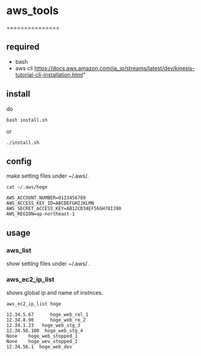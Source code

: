 # aws_tools
===============
## required
* bash
* aws cli https://docs.aws.amazon.com/ja_jp/streams/latest/dev/kinesis-tutorial-cli-installation.html"

## install
do

```
bash install.sh
```

or

```
./install.sh
```

## config

make setting files under ~/.aws/.

```example:
cat ~/.aws/hoge

AWS_ACCOUNT_NUMBER=0123456789
AWS_ACCESS_KEY_ID=ABCDEFGHIJKLMN
AWS_SECRET_ACCESS_KEY=AB12CD34EF56GH78IJ90
AWS_REGION=ap-northeast-1
```

## usage

### aws_list

show setting files under ~/.aws/ .

### aws_ec2_ip_list <setting fielname>

shows global ip and name of instnces.

```example:
aws_ec2_ip_list hoge

12.34.5.67      hoge_web_rel_1
12.34.8.90      hoge_web_re_2
12.34.1.23   hoge_web_stg_3
12.34.56.100  hoge_web_stg_4
None    hoge_web_stopped_1
None    hoge_wev_stopped_2
12.34.56.1  hoge_web_dev
```

